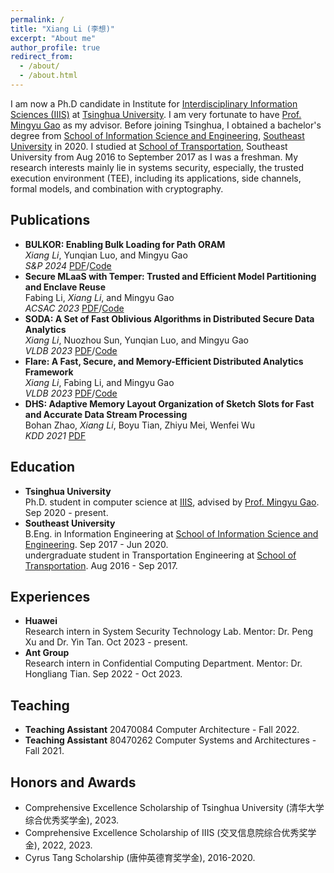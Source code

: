 ```yaml
---
permalink: /
title: "Xiang Li (李想)"
excerpt: "About me"
author_profile: true
redirect_from: 
  - /about/
  - /about.html
---
```


I am now a Ph.D candidate in Institute for [Interdisciplinary Information Sciences (IIIS)](https://iiis.tsinghua.edu.cn/en/) at [Tsinghua University](https://www.tsinghua.edu.cn/en/). I am very fortunate to have [Prof. Mingyu Gao](https://people.iiis.tsinghua.edu.cn/~gaomy/) as my advisor. Before joining Tsinghua, I obtained a bachelor's degree from [School of Information Science and Engineering](https://radio.seu.edu.cn/newenglish/), [Southeast University](https://www.seu.edu.cn/english/main.htm) in 2020. I studied at [School of Transportation](https://tc.seu.edu.cn/jt_en/main.psp), Southeast University from Aug 2016 to September 2017 as I was a freshman. My research interests mainly lie in systems security, especially, the trusted execution environment (TEE), including its applications, side channels, formal models, and combination with cryptography. 

## Publications
* **BULKOR: Enabling Bulk Loading for Path ORAM**  
    *Xiang Li*, Yunqian Luo, and Mingyu Gao  
    *S&P 2024* [PDF](https://www.computer.org/csdl/proceedings-article/sp/2024/313000a103/1Ub23aTrrDa)/[Code](https://github.com/tsinghua-ideal/bulkor)
* **Secure MLaaS with Temper: Trusted and Efficient Model Partitioning and Enclave Reuse**  
    Fabing Li, *Xiang Li*, and Mingyu Gao  
    *ACSAC 2023* [PDF](https://people.iiis.tsinghua.edu.cn/~gaomy/pubs/temper.acsac23.pdf)/[Code](https://github.com/tsinghua-ideal/TEMPER-Secure-MLaaS)
* **SODA: A Set of Fast Oblivious Algorithms in Distributed Secure Data Analytics**  
    *Xiang Li*, Nuozhou Sun, Yunqian Luo, and Mingyu Gao  
    *VLDB 2023* [PDF](https://people.iiis.tsinghua.edu.cn/~gaomy/pubs/soda.vldb23.pdf)/[Code](https://github.com/tsinghua-ideal/flare/tree/oblivious_soda)
* **Flare: A Fast, Secure, and Memory-Efficient Distributed Analytics Framework**  
    *Xiang Li*, Fabing Li, and Mingyu Gao  
    *VLDB 2023* [PDF](https://people.iiis.tsinghua.edu.cn/~gaomy/pubs/flare.vldb23.pdf)/[Code](https://github.com/tsinghua-ideal/flare)
* **DHS: Adaptive Memory Layout Organization of Sketch Slots for Fast and Accurate Data Stream Processing**  
    Bohan Zhao, *Xiang Li*, Boyu Tian, Zhiyu Mei, Wenfei Wu  
    *KDD 2021* [PDF](https://dl.acm.org/doi/pdf/10.1145/3447548.3467353https://dl.acm.org/doi/pdf/10.1145/3447548.3467353)

## Education
* **Tsinghua University**  
    Ph.D. student in computer science at [IIIS](https://iiis.tsinghua.edu.cn/en/), advised by [Prof. Mingyu Gao](https://people.iiis.tsinghua.edu.cn/~gaomy/). Sep 2020 - present.
* **Southeast University**  
    B.Eng. in Information Engineering at [School of Information Science and Engineering](https://radio.seu.edu.cn/newenglish/). Sep 2017 - Jun 2020.  
    undergraduate student in Transportation Engineering at [School of Transportation](https://tc.seu.edu.cn/jt_en/main.psp). Aug 2016 - Sep 2017. 
    
## Experiences
* **Huawei**  
    Research intern in System Security Technology Lab. Mentor: Dr. Peng Xu and Dr. Yin Tan. Oct 2023 - present.
* **Ant Group**  
    Research intern in Confidential Computing Department. Mentor: Dr. Hongliang Tian. Sep 2022 - Oct 2023.

## Teaching
* **Teaching Assistant** 20470084 Computer Architecture - Fall 2022.
* **Teaching Assistant** 80470262 Computer Systems and Architectures - Fall 2021.

## Honors and Awards
* Comprehensive Excellence Scholarship of Tsinghua University (清华大学综合优秀奖学金), 2023.
* Comprehensive Excellence Scholarship of IIIS (交叉信息院综合优秀奖学金), 2022, 2023.
* Cyrus Tang Scholarship (唐仲英德育奖学金), 2016-2020.
